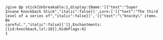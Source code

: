 <code>/give @p stick{Unbreakable:1,display:{Name:'[{"text":"Super Insane Knockback Stick","italic":false}]',Lore:['[{"text":"The third level of a series of","italic":false}]','[{"text":"\\"knocky\\" items. Be careful.","italic":false}]']},Enchantments:[{id:knockback,lvl:10}],HideFlags:4} 1</code>
